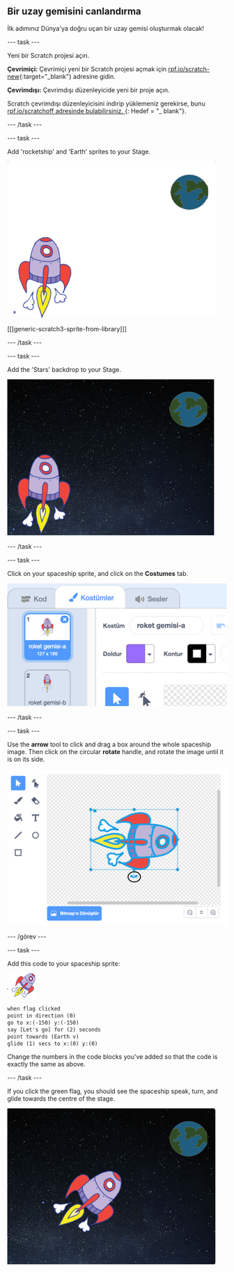 ## Bir uzay gemisini canlandırma

İlk adımınız Dünya'ya doğru uçan bir uzay gemisi oluşturmak olacak!

\--- task \---

Yeni bir Scratch projesi açın.

**Çevrimiçi:** Çevrimiçi yeni bir Scratch projesi açmak için [rpf.io/scratch-new](http://rpf.io/scratchon){:target="_blank"} adresine gidin.

**Çevrimdışı:** Çevrimdışı düzenleyicide yeni bir proje açın.

Scratch çevrimdışı düzenleyicisini indirip yüklemeniz gerekirse, bunu [ rpf.io/scratchoff adresinde bulabilirsiniz. ](http://rpf.io/scratchoff) {: Hedef = "_ blank"}.

\--- /task \---

\--- task \---

Add 'rocketship' and 'Earth' sprites to your Stage.

![Spaceship and Earth sprites](images/space-sprites.png)

[[[generic-scratch3-sprite-from-library]]]

\--- /task \---

\--- task \---

Add the 'Stars' backdrop to your Stage.

![A space backdrop](images/space-backdrop.png)

\--- /task \---

\--- task \---

Click on your spaceship sprite, and click on the **Costumes** tab.

![Sprite costume](images/space-costume.png)

\--- /task \---

\--- task \---

Use the **arrow** tool to click and drag a box around the whole spaceship image. Then click on the circular **rotate** handle, and rotate the image until it is on its side.

![Rotating a costume](images/space-rotate.png)

\--- /görev \---

\--- task \---

Add this code to your spaceship sprite:

![Spaceship sprite](images/sprite-spaceship.png)

```blocks3
when flag clicked
point in direction (0)
go to x:(-150) y:(-150)
say [Let's go] for (2) seconds
point towards (Earth v)
glide (1) secs to x:(0) y:(0)
```

Change the numbers in the code blocks you've added so that the code is exactly the same as above.

\--- /task \---

If you click the green flag, you should see the spaceship speak, turn, and glide towards the centre of the stage.

![Testing a spaceship animation](images/space-animate-stage.png)